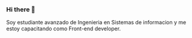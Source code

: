 ### Hi there 👋

<!--
**achaval13/achaval13** is a ✨ _special_ ✨ repository because its `README.md` (this file) appears on your GitHub profile.
-->

Soy estudiante avanzado de Ingenieria en Sistemas de informacion y me estoy capacitando como Front-end developer.
